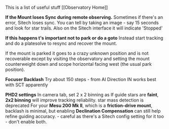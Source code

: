 
This is a list of useful stuff
[[Observatory Home]]

**If the Mount loses Sync during remote observing.**
Sometimes if there's an error, Sitech loses sync. You can tell by taking an image - say 15 seconds and look for star trails. Also on the Sitech interface it will indicate 'Stopped'

**If this happens t's important not to park or do a goto** Instead start tracking and do a platesolve to resync and recover the mount.

If the mount is parked it goes to a crazy unknown position and is not recoverable except by visiting the observatory and setting the mount counterweight down and scope horizontal facing west (the usual park position).

**Focuser Backlash**
Try about 150 steps - from AI Direction IN works best with SCT apparently

**PHD2 settings**
In camera tab, set 2 x 2 binning as If guide stars are **faint**, **2x2 binning** will improve tracking reliability.
star mass detection is deprecated
For your **Mesu 200 Mk II**, which is a **friction-drive mount**, backlash is minimal, but enabling **Declination Compensation** can still help refine guiding accuracy. - careful as there's a Sitech config setting for it too - don't enable both.

